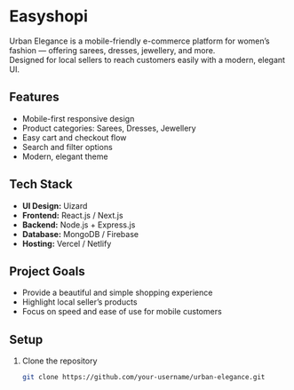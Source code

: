 # Easyshopi

Urban Elegance is a mobile-friendly e-commerce platform for women’s fashion — offering sarees, dresses, jewellery, and more.  
Designed for local sellers to reach customers easily with a modern, elegant UI.

## Features
- Mobile-first responsive design
- Product categories: Sarees, Dresses, Jewellery
- Easy cart and checkout flow
- Search and filter options
- Modern, elegant theme

## Tech Stack
- **UI Design:** Uizard
- **Frontend:** React.js / Next.js
- **Backend:** Node.js + Express.js
- **Database:** MongoDB / Firebase
- **Hosting:** Vercel / Netlify

## Project Goals
- Provide a beautiful and simple shopping experience
- Highlight local seller’s products
- Focus on speed and ease of use for mobile customers

## Setup
1. Clone the repository  
   ```bash
   git clone https://github.com/your-username/urban-elegance.git
